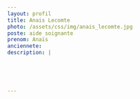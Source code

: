 ```yaml
---
layout: profil
title: Anais Lecomte
photo: /assets/css/img/anais_lecomte.jpg
poste: aide soignante
prenom: Anaïs
anciennete: 
description: |
 

  

  
---
```

